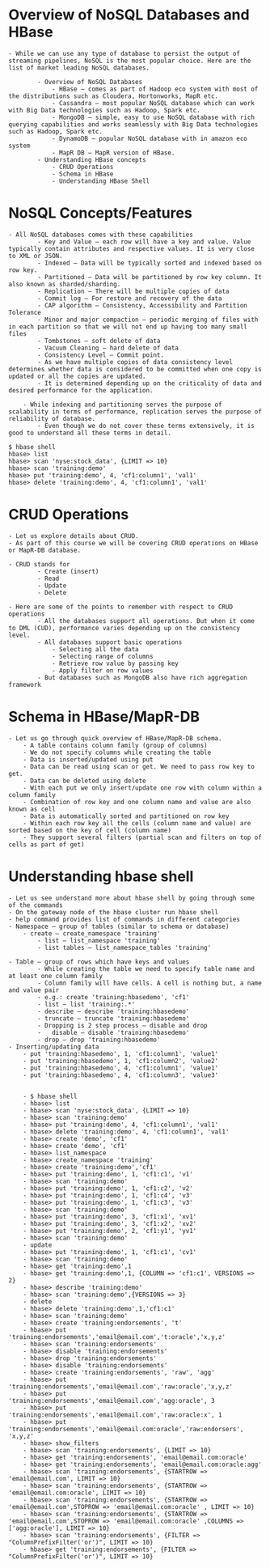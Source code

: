 # Overview of NoSQL Databases and HBase

	- While we can use any type of database to persist the output of streaming pipelines, NoSQL is the most popular choice. Here are the list of market leading NoSQL databases.

    		- Overview of NoSQL Databases
        		- HBase – comes as part of Hadoop eco system with most of the distributions such as Cloudera, Hortonworks, MapR etc.
        		- Cassandra – most popular NoSQL database which can work with Big Data technologies such as Hadoop, Spark etc.
        		- MongoDB – simple, easy to use NoSQL database with rich querying capabilities and works seamlessly with Big Data technologies such as Hadoop, Spark etc.
        		- DynamoDB – popular NoSQL database with in amazon eco system
        		- MapR DB – MapR version of HBase.
    		- Understanding HBase concepts
        		- CRUD Operations
        		- Schema in HBase
        		- Understanding HBase Shell


# NoSQL Concepts/Features

	- All NoSQL databases comes with these capabilities
    		- Key and Value – each row will have a key and value. Value typically contain attributes and respective values. It is very close to XML or JSON.
    		- Indexed – Data will be typically sorted and indexed based on row key.
    		- Partitioned – Data will be partitioned by row key column. It also known as sharded/sharding.
    		- Replication – There will be multiple copies of data
    		- Commit log – For restore and recovery of the data
    		- CAP algorithm – Consistency, Accessibility and Partition Tolerance
    		- Minor and major compaction – periodic merging of files with in each partition so that we will not end up having too many small files
    		- Tombstones – soft delete of data
    		- Vacuum Cleaning – hard delete of data
    		- Consistency Level – Commit point. 
			- As we have multiple copies of data consistency level determines whether data is considered to be committed when one copy is updated or all the copies are updated. 
			- It is determined depending up on the criticality of data and desired performance for the application.

		- While indexing and partitioning serves the purpose of scalability in terms of performance, replication serves the purpose of reliability of database. 
			- Even though we do not cover these terms extensively, it is good to understand all these terms in detail.
````
$ hbase shell
hbase> list
hbase> scan 'nyse:stock_data', {LIMIT => 10}
hbase> scan 'training:demo'
hbase> put 'training:demo', 4, 'cf1:column1', 'val1'
hbase> delete 'training:demo', 4, 'cf1:column1', 'val1'
````

# CRUD Operations

	- Let us explore details about CRUD.
	- As part of this course we will be covering CRUD operations on HBase or MapR-DB database.

	- CRUD stands for
    		- Create (insert)
    		- Read
    		- Update
    		- Delete

	- Here are some of the points to remember with respect to CRUD operations
    		- All the databases support all operations. But when it come to DML (CUD), performance varies depending up on the consistency level.
    		- All databases support basic operations
        		- Selecting all the data
        		- Selecting range of columns
        		- Retrieve row value by passing key
        		- Apply filter on row values
    		- But databases such as MongoDB also have rich aggregation framework

# Schema in HBase/MapR-DB

	- Let us go through quick overview of HBase/MapR-DB schema.
    	- A table contains column family (group of columns)
    	- We do not specify columns while creating the table
    	- Data is inserted/updated using put
    	- Data can be read using scan or get. We need to pass row key to get.
    	- Data can be deleted using delete
    	- With each put we only insert/update one row with column within a column family
    	- Combination of row key and one column name and value are also known as cell
    	- Data is automatically sorted and partitioned on row key
    	- Within each row key all the cells (column name and value) are sorted based on the key of cell (column name)
    	- They support several filters (partial scan and filters on top of cells as part of get)

# Understanding hbase shell

	- Let us see understand more about hbase shell by going through some of the commands
	- On the gateway node of the hbase cluster run hbase shell
	- help command provides list of commands in different categories
	- Namespace – group of tables (similar to schema or database) 
		- create – create_namespace 'training'
    		- list – list_namespace 'training'
    		- list tables – list_namespace_tables 'training'

	- Table – group of rows which have keys and values 
    		- While creating the table we need to specify table name and at least one column family
    		- Column family will have cells. A cell is nothing but, a name and value pair
    		- e.g.: create 'training:hbasedemo', 'cf1'
    		- list – list 'training:.*'
    		- describe – describe 'training:hbasedemo'
    		- truncate – truncate 'training:hbasedemo'
    		- Dropping is 2 step process – disable and drop
    		-	disable – disable 'training:hbasedemo'
    		- drop – drop 'training:hbasedemo'
	- Inserting/updating data
		- put 'training:hbasedemo', 1, 'cf1:column1', 'value1'
		- put 'training:hbasedemo', 1, 'cf1:column2', 'value2'
		- put 'training:hbasedemo', 4, 'cf1:column1', 'value1'
		- put 'training:hbasedemo', 4, 'cf1:column3', 'value3'


		- $ hbase shell
		- hbase> list
		- hbase> scan 'nyse:stock_data', {LIMIT => 10}
		- hbase> scan 'training:demo'
		- hbase> put 'training:demo', 4, 'cf1:column1', 'val1'
		- hbase> delete 'training:demo', 4, 'cf1:column1', 'val1'
		- hbase> create 'demo', 'cf1'
		- hbase> create 'demo', 'cf1'
		- hbase> list_namespace
		- hbase> create_namespace 'training'
		- hbase> create 'training:demo','cf1'
		- hbase> put 'training:demo', 1, 'cf1:c1', 'v1'
		- hbase> scan 'training:demo'
		- hbase> put 'training:demo', 1, 'cf1:c2', 'v2'
		- hbase> put 'training:demo', 1, 'cf1:c4', 'v3'
		- hbase> put 'training:demo', 1, 'cf1:c3', 'v3'
		- hbase> scan 'training:demo'
		- hbase> put 'training:demo', 3, 'cf1:x1', 'xv1'
		- hbase> put 'training:demo', 3, 'cf1:x2', 'xv2'
		- hbase> put 'training:demo', 2, 'cf1:y1', 'yv1'
		- hbase> scan 'training:demo'
		- update
		- hbase> put 'training:demo', 1, 'cf1:c1', 'cv1'
		- hbase> scan 'training:demo'
		- hbase> get 'training:demo',1
		- hbase> get 'training:demo',1, {COLUMN => 'cf1:c1', VERSIONS => 2}
		- hbase> describe 'training:demo'
		- hbase> scan 'training:demo',{VERSIONS => 3}
		- delete
		- hbase> delete 'training:demo',1,'cf1:c1'
		- hbase> scan 'training:demo'
		- hbase> create 'training:endorsements', 't'
		- hbase> put 'training:endorsements','email@email.com','t:oracle','x,y,z'
		- hbase> scan 'training:endorsements'
		- hbase> disable 'training:endorsements'
		- hbase> drop 'training:endorsements'
		- hbase> disable 'training:endorsements'
		- hbase> create 'training:endorsements', 'raw', 'agg'
		- hbase> put 'training:endorsements','email@email.com','raw:oracle','x,y,z'
		- hbase> put 'training:endorsements','email@email.com','agg:oracle', 3
		- hbase> put 'training:endorsements','email@email.com','raw:oracle:x', 1
		- hbase> put 'training:endorsements','email@email.com:oracle','raw:endorsers', 'x,y,z'
		- hbase> show_filters
		- hbase> scan 'training:endorsements', {LIMIT => 10}
		- hbase> get 'training:endorsements', 'email@email.com:oracle'
		- hbase> get 'training:endorsements', 'email@email.com:oracle:agg'
		- hbase> scan 'training:endorsements', {STARTROW => 'email@email.com', LIMIT => 10}
		- hbase> scan 'training:endorsements', {STARTROW => 'email@email.com:oracle', LIMIT => 10}
		- hbase> scan 'training:endorsements', {STARTROW => 'email@email.com',STOPROW => 'email@email.com:oracle' , LIMIT => 10}
		- hbase> scan 'training:endorsements', {STARTROW => 'email@email.com',STOPROW => 'email@email.com:oracle' ,COLUMNS => ['agg:oracle'], LIMIT => 10}
		- hbase> scan 'training:endorsements', {FILTER => "ColumnPrefixFilter('or')", LIMIT => 10}
		- hbase> get 'training:endorsements', {FILTER => "ColumnPrefixFilter('or')", LIMIT => 10}
